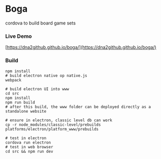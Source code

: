 # Boga
cordova to build board game sets

### Live Demo

[https://dna2github.github.io/boga/](https://dna2github.github.io/boga/)

### Build

```
npm install
# build electron native op native.js
webpack

# build electron UI into www
cd src
npm install
npm run build
# after this build, the www folder can be deployed directly as a standalone website

# ensure in electron, classic level db can work
cp -r node_modules/classic-level/prebuilds platforms/electron/platform_www/prebuilds

# test in electron
cordova run electron
# test in web browser
cd src && npm run dev
```
